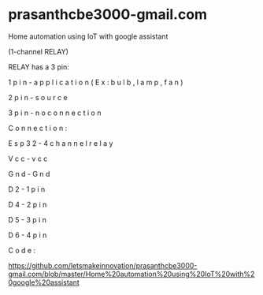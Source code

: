 # prasanthcbe3000-gmail.com

Home automation using IoT with google assistant 

(1-channel RELAY)

RELAY has a 3 pin:
 
 1 p i n   -   a p p l i c a t i o n   ( E x :   b u l b ,   l a m p ,   f a n ) 
 
 2 p i n   -   s o u r c e   
 
 3 p i n   -   n o   c o n n e c t i o n 
 
 C o n n e c t i o n : 
 
 E s p 3 2   -   4   c h a n n e l   r e l a y 
 
 V c c   -   v c c 
 
 G n d   -   G n d
 
 D 2   -   1 p i n 
 
 D 4   -   2 p i n 
 
 D 5   -   3 p i n 
 
 D 6   -   4 p i n 
 
 C o d e : 
 
 https://github.com/letsmakeinnovation/prasanthcbe3000-gmail.com/blob/master/Home%20automation%20using%20IoT%20with%20google%20assistant
